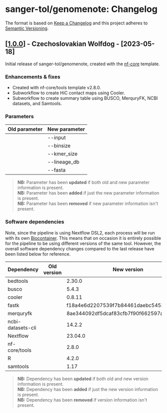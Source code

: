 # sanger-tol/genomenote: Changelog

The format is based on [Keep a Changelog](https://keepachangelog.com/en/1.0.0/)
and this project adheres to [Semantic Versioning](https://semver.org/spec/v2.0.0.html).

## [[1.0.0](https://github.com/sanger-tol/genomenote/releases/tag/1.0.0)] - Czechoslovakian Wolfdog - [2023-05-18]

Initial release of sanger-tol/genomenote, created with the [nf-core](https://nf-co.re/) template.

### Enhancements & fixes

- Created with nf-core/tools template v2.8.0.
- Subworkflow to create HiC contact maps using Cooler.
- Subworkflow to create summary table using BUSCO, MerquryFK, NCBI datasets, and Samtools.

### Parameters

| Old parameter | New parameter |
| ------------- | ------------- |
|               | --input       |
|               | --binsize     |
|               | --kmer_size   |
|               | --lineage_db  |
|               | --fasta       |

> **NB:** Parameter has been **updated** if both old and new parameter information is present. </br> **NB:** Parameter has been **added** if just the new parameter information is present. </br> **NB:** Parameter has been **removed** if new parameter information isn't present.

### Software dependencies

Note, since the pipeline is using Nextflow DSL2, each process will be run with its own [Biocontainer](https://biocontainers.pro/#/registry). This means that on occasion it is entirely possible for the pipeline to be using different versions of the same tool. However, the overall software dependency changes compared to the last release have been listed below for reference.

| Dependency        | Old version | New version                              |
| ----------------- | ----------- | ---------------------------------------- |
| bedtools          |             | 2.30.0                                   |
| busco             |             | 5.4.3                                    |
| cooler            |             | 0.8.11                                   |
| fastk             |             | f18a4e6d2207539f7b84461daebc54530a9559b0 |
| merquryfk         |             | 8ae344092df5dcaf83cfb7f90f662597a9b1fc61 |
| ncbi-datasets-cli |             | 14.2.2                                   |
| Nextflow          |             | 23.04.0                                  |
| nf-core/tools     |             | 2.8.0                                    |
| R                 |             | 4.2.0                                    |
| samtools          |             | 1.17                                     |

> **NB:** Dependency has been **updated** if both old and new version information is present. </br> **NB:** Dependency has been **added** if just the new version information is present. </br> **NB:** Dependency has been **removed** if version information isn't present.
